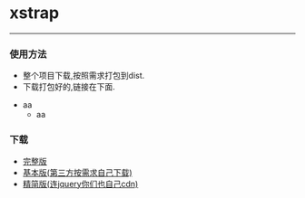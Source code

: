 # xstrap

___

### 使用方法

- 整个项目下载,按照需求打包到dist.
- 下载打包好的,链接在下面.

* aa
    * aa

### 下载

- [完整版](../dist)
- [基本版(第三方按需求自己下载)](../dist)
- [精简版(连jquery你们也自己cdn)](../dist)


